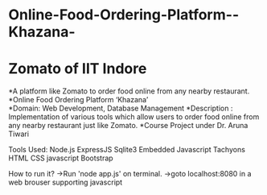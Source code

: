 # Online-Food-Ordering-Platform--Khazana- 
# Zomato of IIT Indore
*A platform like Zomato to order food online from any nearby restaurant.
*Online   Food   Ordering   Platform   ‘Khazana’  
*Domain:   Web   Development,   Database   Management 
*Description : 
   Implementation   of   various   tools   which   allow   users   to   order   food   online   from   any   nearby   restaurant just   like   Zomato. 
*Course   Project   under   Dr.   Aruna   Tiwari

Tools Used:
Node.js
ExpressJS
Sqlite3
Embedded Javascript
Tachyons
HTML
CSS
javascript
Bootstrap

How to run it?
->Run 'node app.js' on terminal.
->goto localhost:8080 in a web brouser supporting javascript
